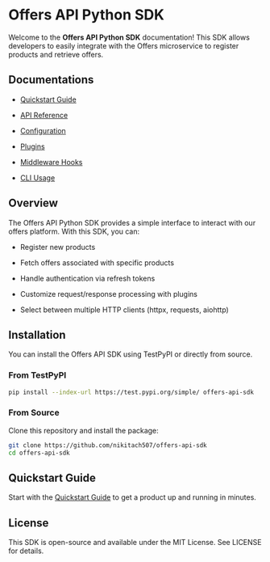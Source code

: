 # Offers API Python SDK

Welcome to the **Offers API Python SDK** documentation! This SDK allows developers to easily integrate with the Offers microservice to register products and retrieve offers.

## Documentations

- [Quickstart Guide](docs/quickstart.md)

- [API Reference](docs/api_reference.md)

- [Configuration](docs/configuration.md)

- [Plugins](docs/plugins.md)

- [Middleware Hooks](docs/hooks.md)

- [CLI Usage](docs/cli_usage.md)

## Overview

The Offers API Python SDK provides a simple interface to interact with our offers platform. With this SDK, you can:

- Register new products

- Fetch offers associated with specific products

- Handle authentication via refresh tokens

- Customize request/response processing with plugins

- Select between multiple HTTP clients (httpx, requests, aiohttp)

## Installation

You can install the Offers API SDK using TestPyPI or directly from source.

### From TestPyPI

```bash
pip install --index-url https://test.pypi.org/simple/ offers-api-sdk

```

### From Source

Clone this repository and install the package:

```bash
git clone https://github.com/nikitach507/offers-api-sdk
cd offers-api-sdk
```

## Quickstart Guide

Start with the [Quickstart Guide](docs/quickstart.md) to get a product up and running in minutes.

## License

This SDK is open-source and available under the MIT License. See LICENSE for details.
